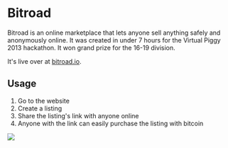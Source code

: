 # Bitroad

Bitroad is an online marketplace that lets anyone sell anything safely and
anonymously online. It was created in under 7 hours for the Virtual Piggy 2013
hackathon. It won grand prize for the 16-19 division.

It's live over at [bitroad.io](http://bitroad.io).

## Usage

1. Go to the website
2. Create a listing
3. Share the listing's link with anyone online
4. Anyone with the link can easily purchase the listing with bitcoin

![](http://i.imgur.com/FjjOmMt.gif)
